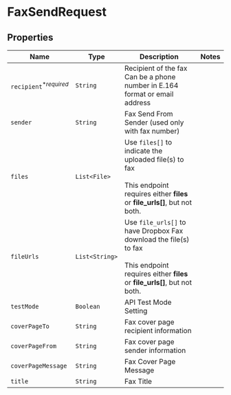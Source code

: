 

# FaxSendRequest



## Properties

| Name | Type | Description | Notes |
|------------ | ------------- | ------------- | -------------|
| `recipient`<sup>*_required_</sup> | ```String``` |  Recipient of the fax  Can be a phone number in E.164 format or email address  |  |
| `sender` | ```String``` |  Fax Send From Sender (used only with fax number)  |  |
| `files` | ```List<File>``` |  Use `files[]` to indicate the uploaded file(s) to fax<br><br>This endpoint requires either **files** or **file_urls[]**, but not both.  |  |
| `fileUrls` | ```List<String>``` |  Use `file_urls[]` to have Dropbox Fax download the file(s) to fax<br><br>This endpoint requires either **files** or **file_urls[]**, but not both.  |  |
| `testMode` | ```Boolean``` |  API Test Mode Setting  |  |
| `coverPageTo` | ```String``` |  Fax cover page recipient information  |  |
| `coverPageFrom` | ```String``` |  Fax cover page sender information  |  |
| `coverPageMessage` | ```String``` |  Fax Cover Page Message  |  |
| `title` | ```String``` |  Fax Title  |  |



